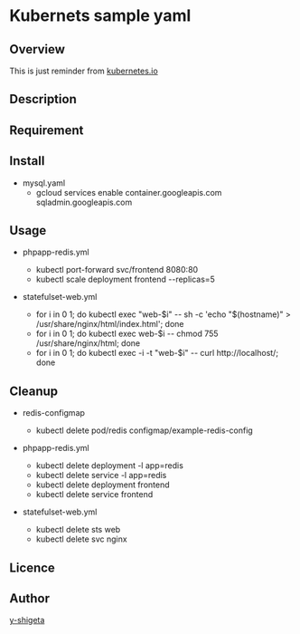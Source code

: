 Kubernets sample yaml
===

## Overview

This is just reminder from 
[kubernetes.io](https://kubernetes.io/docs/tutorials/configuration/configure-redis-using-configmap/)

## Description

## Requirement

## Install
- mysql.yaml
  - gcloud services enable container.googleapis.com sqladmin.googleapis.com

## Usage
- phpapp-redis.yml
  - kubectl port-forward svc/frontend 8080:80
  - kubectl scale deployment frontend --replicas=5

- statefulset-web.yml
  - for i in 0 1; do kubectl exec "web-$i" -- sh -c 'echo "$(hostname)" > /usr/share/nginx/html/index.html'; done
  - for i in 0 1; do kubectl exec web-$i -- chmod 755 /usr/share/nginx/html; done
  - for i in 0 1; do kubectl exec -i -t "web-$i" -- curl http://localhost/; done

## Cleanup
- redis-configmap
  - kubectl delete pod/redis configmap/example-redis-config

- phpapp-redis.yml
  - kubectl delete deployment -l app=redis
  - kubectl delete service -l app=redis
  - kubectl delete deployment frontend
  - kubectl delete service frontend

- statefulset-web.yml
  - kubectl delete sts web
  - kubectl delete svc nginx

## Licence

## Author
[y-shigeta](https://github.com/y-shigeta)